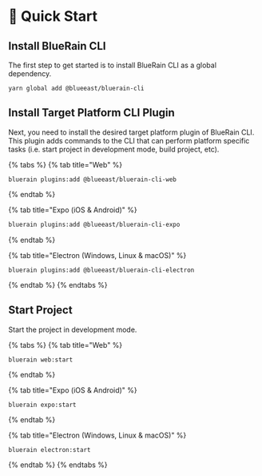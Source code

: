 # 📲 Quick Start

## Install BlueRain CLI

The first step to get started is to install BlueRain CLI as a global dependency.

```text
yarn global add @blueeast/bluerain-cli
```

## Install Target Platform CLI Plugin

Next, you need to install the desired target platform plugin of BlueRain CLI. This plugin adds commands to the CLI that can perform platform specific tasks \(i.e. start project in development mode, build project, etc\).

{% tabs %}
{% tab title="Web" %}
```text
bluerain plugins:add @blueeast/bluerain-cli-web
```
{% endtab %}

{% tab title="Expo \(iOS & Android\)" %}
```bash
bluerain plugins:add @blueeast/bluerain-cli-expo
```
{% endtab %}

{% tab title="Electron \(Windows, Linux & macOS\)" %}
```text
bluerain plugins:add @blueeast/bluerain-cli-electron
```
{% endtab %}
{% endtabs %}

## Start Project

Start the project in development mode.

{% tabs %}
{% tab title="Web" %}
```text
bluerain web:start
```
{% endtab %}

{% tab title="Expo \(iOS & Android\)" %}
```bash
bluerain expo:start
```
{% endtab %}

{% tab title="Electron \(Windows, Linux & macOS\)" %}
```text
bluerain electron:start
```
{% endtab %}
{% endtabs %}



